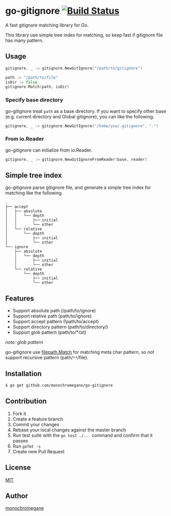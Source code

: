 # go-gitignore [![Build Status](https://travis-ci.org/monochromegane/go-gitignore.svg)](https://travis-ci.org/monochromegane/go-gitignore)

A fast gitignore matching library for Go.

This library use simple tree index for matching, so keep fast if gitignore file has many pattern.

## Usage

```go
gitignore, _ := gitignore.NewGitIgnore("/path/to/gitignore")

path := "/path/to/file"
isDir := false
gitignore.Match(path, isDir)
```

### Specify base directory

go-gitignore treat `path` as a base directory.
If you want to specify other base (e.g. current directory and Global gitignore), you can like the following.

```go
gitignore, _ := gitignore.NewGitIgnore("/home/you/.gitignore", ".")
```

### From io.Reader

go-gitignore can initialize from io.Reader.

```go
gitignore, _ := gitignore.NewGitIgnoreFromReader(base, reader)
```

## Simple tree index

go-gitignore parse gitignore file, and generate a simple tree index for matching like the following.

```
.
├── accept
│   ├── absolute
│   │   └── depth
│   │       ├── initial
│   │       └── other
│   └── relative
│       └── depth
│           ├── initial
│           └── other
└── ignore
    ├── absolute
    │   └── depth
    │       ├── initial
    │       └── other
    └── relative
        └── depth
            ├── initial
            └── other
```

## Features

- Support absolute path (/path/to/ignore)
- Support relative path (path/to/ignore)
- Support accept pattern (!path/to/accept)
- Support directory pattern (path/to/directory/)
- Support glob pattern (path/to/\*.txt)

*note: glob pattern*

go-gitignore use [filepath.Match](https://golang.org/pkg/path/filepath/#Match) for matching meta char pattern, so not support recursive pattern (path/`**`/file).

## Installation

```sh
$ go get github.com/monochromegane/go-gitignore
```

## Contribution

1. Fork it
2. Create a feature branch
3. Commit your changes
4. Rebase your local changes against the master branch
5. Run test suite with the `go test ./...` command and confirm that it passes
6. Run `gofmt -s`
7. Create new Pull Request

## License

[MIT](https://github.com/monochromegane/go-gitignore/blob/master/LICENSE)

## Author

[monochromegane](https://github.com/monochromegane)

